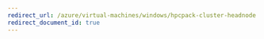 ```yaml
---
redirect_url: /azure/virtual-machines/windows/hpcpack-cluster-headnode
redirect_document_id: true
---
```

